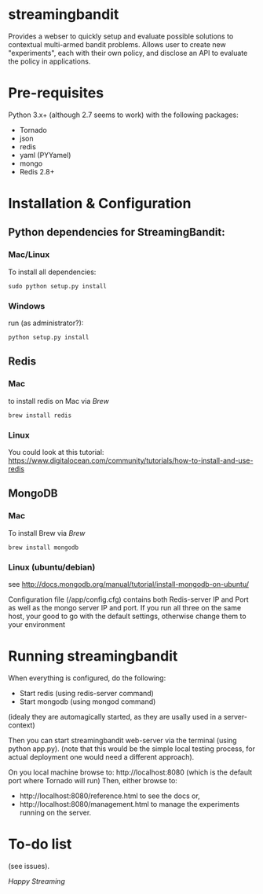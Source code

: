 # streamingbandit

Provides a webser to quickly setup and evaluate possible solutions to contextual multi-armed bandit problems. Allows user to create new "experiments", each with their own policy, and disclose an API to evaluate the policy in applications.

# Pre-requisites

Python 3.x+ (although 2.7 seems to work) with the following packages:
* Tornado
* json
* redis
* yaml (PYYamel)
* mongo
* Redis 2.8+

# Installation & Configuration

## Python dependencies for StreamingBandit:

### Mac/Linux
To install all dependencies:

```
sudo python setup.py install
```
### Windows
run (as administrator?):
```
python setup.py install
``` 


## Redis
### Mac
to install redis on Mac via _Brew_
```
brew install redis
```

### Linux
You could look at this tutorial: https://www.digitalocean.com/community/tutorials/how-to-install-and-use-redis

## MongoDB
### Mac
To install Brew via _Brew_
```
brew install mongodb
```

### Linux (ubuntu/debian)
see http://docs.mongodb.org/manual/tutorial/install-mongodb-on-ubuntu/

Configuration file (<root>/app/config.cfg) contains both Redis-server IP and Port as well as the mongo server IP and port. If you run all three on the same host, your good to go with the default settings, otherwise change them to your environment

# Running streamingbandit 

When everything is configured, do the following:
* Start redis (using redis-server command)
* Start mongodb (using mongod command)

(idealy they are automagically started, as they are usally used in a server-context)

Then you can start streamingbandit web-server via the terminal (using python app.py). (note that this would be the simple local testing process, for actual deployment one would need a different approach).

On you local machine browse to: http://localhost:8080 (which is the default port where Tornado will run)
Then, either browse to:
* http://localhost:8080/reference.html to see the docs or,
* http://localhost:8080/management.html to manage the experiments running on the server.

# To-do list
(see issues).



_Happy Streaming_


